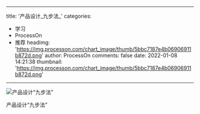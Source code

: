 
---
title: '产品设计_九步法_'
categories: 
 - 学习
 - ProcessOn
 - 推荐
headimg: 'https://img.processon.com/chart_image/thumb/5bbc7187e4b06906911b872d.png'
author: ProcessOn
comments: false
date: 2022-01-08 14:21:38
thumbnail: 'https://img.processon.com/chart_image/thumb/5bbc7187e4b06906911b872d.png'
---

<div>   
<img class="thumb" alt="产品设计“九步法”" src="https://img.processon.com/chart_image/thumb/5bbc7187e4b06906911b872d.png" referrerpolicy="no-referrer">
<p>产品设计“九步法”</p>  
</div>
            